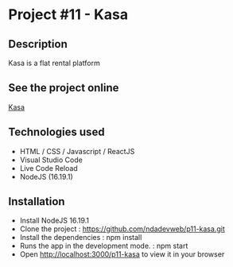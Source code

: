 # Project #11 - Kasa

## Description

Kasa is a flat rental platform

## See the project online

[Kasa](https://p11-kasa.ndadevweb.com/)

## Technologies used

- HTML / CSS / Javascript / ReactJS
- Visual Studio Code
- Live Code Reload
- NodeJS (16.19.1)

## Installation

- Install NodeJS 16.19.1
- Clone the project : https://github.com/ndadevweb/p11-kasa.git
- Install the dependencies : npm install
- Runs the app in the development mode. : npm start
- Open [http://localhost:3000/p11-kasa](http://localhost:3000/p11-kasa) to view it in your browser
